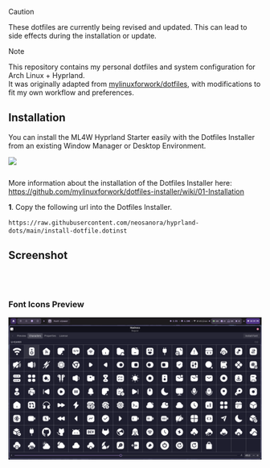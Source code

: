 > [!CAUTION]
> These dotfiles are currently being revised and updated. This can lead to side effects during the installation or update.

> [!NOTE]
>This repository contains my personal dotfiles and system configuration for Arch Linux + Hyprland.  
>It was originally adapted from [mylinuxforwork/dotfiles](https://github.com/mylinuxforwork/dotfiles), with modifications to fit my own workflow and preferences.

## Installation

You can install the ML4W Hyprland Starter easily with the Dotfiles Installer from an existing Window Manager or Desktop Environment.

<a href="https://mylinuxforwork.github.io/dotfiles-installer/" target="_blank"><img src="https://mylinuxforwork.github.io/dotfiles-installer/dotfiles-installer-badge.png" style="border:0;margin-bottom:10px"></a>

More information about the installation of the Dotfiles Installer here: https://github.com/mylinuxforwork/dotfiles-installer/wiki/01-Installation

**1**. Copy the following url into the Dotfiles Installer.

```
https://raw.githubusercontent.com/neosanora/hyprland-dots/main/install-dotfile.dotinst
```


## Screenshot

<!-- ![First Preview](https://raw.githubusercontent.com/UnFunnyGuy/hyprland-dots/main/screenshots/current_bar.png) -->

<br/>
<br/>

### Font Icons Preview
![Icons Preview](https://raw.githubusercontent.com/neosanora/hyprland-dots/main/screenshots/icons.png)